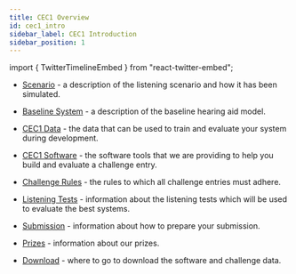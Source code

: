 ```yaml
---
title: CEC1 Overview
id: cec1_intro
sidebar_label: CEC1 Introduction
sidebar_position: 1
---
```

import { TwitterTimelineEmbed } from "react-twitter-embed";

- [Scenario](./cec1_scenario) - a description of the listening scenario and how it has been simulated.
  
- [Baseline System](./cec1_baseline) - a description of the baseline hearing aid model.
  
- [CEC1 Data](./cec1_data) - the data that can be used to train and evaluate your system during development.
  
- [CEC1 Software](./cec1_software) - the software tools that we are providing to help you build and evaluate a challenge entry.
- [Challenge Rules](./cec1_rules) - the rules to which all challenge entries must adhere.
  
- [Listening Tests](./cec1_listening_tests) - information about the listening tests which will be used to evaluate the best systems.
  
- [Submission](./cec1_submission) - information about how to prepare your submission.

- [Prizes](./cec1_prizes) - information about our prizes.

- [Download](./cec1_download) - where to go to download the software and challenge data.

